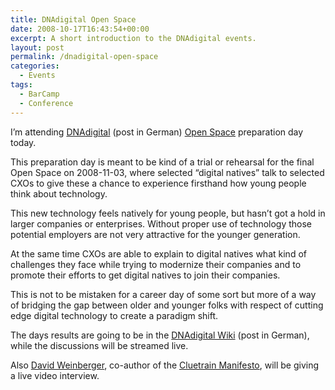 ```yaml
---
title: DNAdigital Open Space
date: 2008-10-17T16:43:54+00:00
excerpt: A short introduction to the DNAdigital events.
layout: post
permalink: /dnadigital-open-space
categories:
  - Events
tags:
  - BarCamp
  - Conference
---
```

I’m attending [DNAdigital](http://www.dnadigital.de/) (post in German) [Open Space](https://en.wikipedia.org/wiki/Open_Space) preparation day today.

This preparation day is meant to be kind of a trial or rehearsal for the final Open Space on 2008-11-03, where selected “digital natives” talk to selected CXOs to give these a chance to experience firsthand how young people think about technology.

This new technology feels natively for young people, but hasn’t got a hold in larger companies or enterprises. Without proper use of technology those potential employers are not very attractive for the younger generation.

At the same time CXOs are able to explain to digital natives what kind of challenges they face while trying to modernize their companies and to promote their efforts to get digital natives to join their companies.

This is not to be mistaken for a career day of some sort but more of a way of bridging the gap between older and younger folks with respect of cutting edge digital technology to create a paradigm shift.

The days results are going to be in the [DNAdigital Wiki](http://www.dnadigital.de/networks/wiki/index.wiki) (post in German), while the discussions will be streamed live.

Also [David Weinberger](https://en.wikipedia.org/wiki/David_Weinberger), co-author of the [Cluetrain Manifesto](https://en.wikipedia.org/wiki/Cluetrain_Manifesto), will be giving a live video interview.